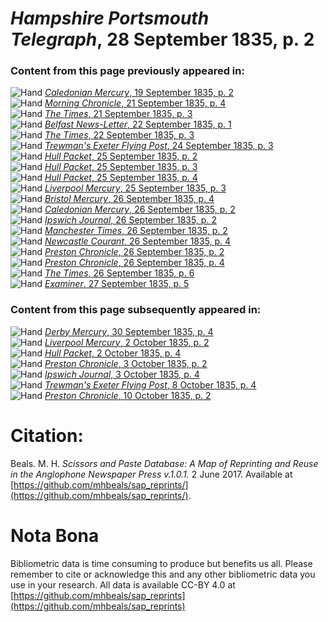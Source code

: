 # *Hampshire Portsmouth Telegraph*, 28 September 1835, p. 2  
  
### Content from this page previously appeared in:  
![Hand](http://scissorsandpaste.net/wp-content/uploads/2017/06/smallhandpointer.png) [*Caledonian Mercury*, 19 September 1835, p. 2](https://mhbeals.github.io/sap_html/Caledonian-Mercury/Caledonian-Mercury-19-September-1835-p-2)  
![Hand](http://scissorsandpaste.net/wp-content/uploads/2017/06/smallhandpointer.png) [*Morning Chronicle*, 21 September 1835, p. 4](https://mhbeals.github.io/sap_html/Morning-Chronicle/Morning-Chronicle-21-September-1835-p-4)  
![Hand](http://scissorsandpaste.net/wp-content/uploads/2017/06/smallhandpointer.png) [*The Times*, 21 September 1835, p. 3](https://mhbeals.github.io/sap_html/The-Times/The-Times-21-September-1835-p-3)  
![Hand](http://scissorsandpaste.net/wp-content/uploads/2017/06/smallhandpointer.png) [*Belfast News-Letter*, 22 September 1835, p. 1](https://mhbeals.github.io/sap_html/Belfast-News-Letter/Belfast-News-Letter-22-September-1835-p-1)  
![Hand](http://scissorsandpaste.net/wp-content/uploads/2017/06/smallhandpointer.png) [*The Times*, 22 September 1835, p. 3](https://mhbeals.github.io/sap_html/The-Times/The-Times-22-September-1835-p-3)  
![Hand](http://scissorsandpaste.net/wp-content/uploads/2017/06/smallhandpointer.png) [*Trewman's Exeter Flying Post*, 24 September 1835, p. 3](https://mhbeals.github.io/sap_html/Trewman's-Exeter-Flying-Post/Trewman's-Exeter-Flying-Post-24-September-1835-p-3)  
![Hand](http://scissorsandpaste.net/wp-content/uploads/2017/06/smallhandpointer.png) [*Hull Packet*, 25 September 1835, p. 2](https://mhbeals.github.io/sap_html/Hull-Packet/Hull-Packet-25-September-1835-p-2)  
![Hand](http://scissorsandpaste.net/wp-content/uploads/2017/06/smallhandpointer.png) [*Hull Packet*, 25 September 1835, p. 3](https://mhbeals.github.io/sap_html/Hull-Packet/Hull-Packet-25-September-1835-p-3)  
![Hand](http://scissorsandpaste.net/wp-content/uploads/2017/06/smallhandpointer.png) [*Hull Packet*, 25 September 1835, p. 4](https://mhbeals.github.io/sap_html/Hull-Packet/Hull-Packet-25-September-1835-p-4)  
![Hand](http://scissorsandpaste.net/wp-content/uploads/2017/06/smallhandpointer.png) [*Liverpool Mercury*, 25 September 1835, p. 3](https://mhbeals.github.io/sap_html/Liverpool-Mercury/Liverpool-Mercury-25-September-1835-p-3)  
![Hand](http://scissorsandpaste.net/wp-content/uploads/2017/06/smallhandpointer.png) [*Bristol Mercury*, 26 September 1835, p. 4](https://mhbeals.github.io/sap_html/Bristol-Mercury/Bristol-Mercury-26-September-1835-p-4)  
![Hand](http://scissorsandpaste.net/wp-content/uploads/2017/06/smallhandpointer.png) [*Caledonian Mercury*, 26 September 1835, p. 2](https://mhbeals.github.io/sap_html/Caledonian-Mercury/Caledonian-Mercury-26-September-1835-p-2)  
![Hand](http://scissorsandpaste.net/wp-content/uploads/2017/06/smallhandpointer.png) [*Ipswich Journal*, 26 September 1835, p. 2](https://mhbeals.github.io/sap_html/Ipswich-Journal/Ipswich-Journal-26-September-1835-p-2)  
![Hand](http://scissorsandpaste.net/wp-content/uploads/2017/06/smallhandpointer.png) [*Manchester Times*, 26 September 1835, p. 2](https://mhbeals.github.io/sap_html/Manchester-Times/Manchester-Times-26-September-1835-p-2)  
![Hand](http://scissorsandpaste.net/wp-content/uploads/2017/06/smallhandpointer.png) [*Newcastle Courant*, 26 September 1835, p. 4](https://mhbeals.github.io/sap_html/Newcastle-Courant/Newcastle-Courant-26-September-1835-p-4)  
![Hand](http://scissorsandpaste.net/wp-content/uploads/2017/06/smallhandpointer.png) [*Preston Chronicle*, 26 September 1835, p. 2](https://mhbeals.github.io/sap_html/Preston-Chronicle/Preston-Chronicle-26-September-1835-p-2)  
![Hand](http://scissorsandpaste.net/wp-content/uploads/2017/06/smallhandpointer.png) [*Preston Chronicle*, 26 September 1835, p. 4](https://mhbeals.github.io/sap_html/Preston-Chronicle/Preston-Chronicle-26-September-1835-p-4)  
![Hand](http://scissorsandpaste.net/wp-content/uploads/2017/06/smallhandpointer.png) [*The Times*, 26 September 1835, p. 6](https://mhbeals.github.io/sap_html/The-Times/The-Times-26-September-1835-p-6)  
![Hand](http://scissorsandpaste.net/wp-content/uploads/2017/06/smallhandpointer.png) [*Examiner*, 27 September 1835, p. 5](https://mhbeals.github.io/sap_html/Examiner/Examiner-27-September-1835-p-5)  
  
### Content from this page subsequently appeared in:  
![Hand](http://scissorsandpaste.net/wp-content/uploads/2017/06/smallhandpointer.png) [*Derby Mercury*, 30 September 1835, p. 4](https://mhbeals.github.io/sap_html/Derby-Mercury/Derby-Mercury-30-September-1835-p-4)  
![Hand](http://scissorsandpaste.net/wp-content/uploads/2017/06/smallhandpointer.png) [*Liverpool Mercury*, 2 October 1835, p. 2](https://mhbeals.github.io/sap_html/Liverpool-Mercury/Liverpool-Mercury-2-October-1835-p-2)  
![Hand](http://scissorsandpaste.net/wp-content/uploads/2017/06/smallhandpointer.png) [*Hull Packet*, 2 October 1835, p. 4](https://mhbeals.github.io/sap_html/Hull-Packet/Hull-Packet-2-October-1835-p-4)  
![Hand](http://scissorsandpaste.net/wp-content/uploads/2017/06/smallhandpointer.png) [*Preston Chronicle*, 3 October 1835, p. 2](https://mhbeals.github.io/sap_html/Preston-Chronicle/Preston-Chronicle-3-October-1835-p-2)  
![Hand](http://scissorsandpaste.net/wp-content/uploads/2017/06/smallhandpointer.png) [*Ipswich Journal*, 3 October 1835, p. 4](https://mhbeals.github.io/sap_html/Ipswich-Journal/Ipswich-Journal-3-October-1835-p-4)  
![Hand](http://scissorsandpaste.net/wp-content/uploads/2017/06/smallhandpointer.png) [*Trewman's Exeter Flying Post*, 8 October 1835, p. 4](https://mhbeals.github.io/sap_html/Trewman's-Exeter-Flying-Post/Trewman's-Exeter-Flying-Post-8-October-1835-p-4)  
![Hand](http://scissorsandpaste.net/wp-content/uploads/2017/06/smallhandpointer.png) [*Preston Chronicle*, 10 October 1835, p. 2](https://mhbeals.github.io/sap_html/Preston-Chronicle/Preston-Chronicle-10-October-1835-p-2)  


# Citation: 

Beals. M. H. *Scissors and Paste Database: A Map of Reprinting and Reuse in the Anglophone Newspaper Press v.1.0.1.* 2 June 2017. Available at [https://github.com/mhbeals/sap_reprints/](https://github.com/mhbeals/sap_reprints/). 

# Nota Bona

Bibliometric data is time consuming to produce but benefits us all. Please remember to cite or acknowledge this and any other bibliometric data you use in your research. All data is available CC-BY 4.0 at [https://github.com/mhbeals/sap_reprints](https://github.com/mhbeals/sap_reprints)